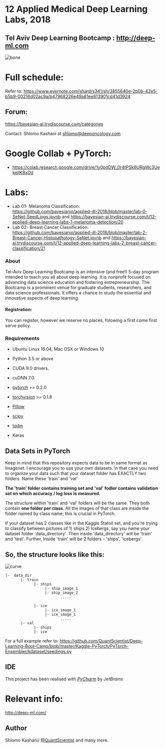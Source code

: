 
# 12 Applied Medical Deep Learning Labs, 2018

## Tel Aviv Deep Learning Bootcamp : http://deep-ml.com

![bone](bone.png)

# Full schedule:
Refer to: 
https://www.evernote.com/shard/s341/sh/3855640e-2b0b-42e5-b5b9-00216d02ac9a/b47968226e49a81ee813901cd41d3924

## Forum:
https://bayesian-ai.trydiscourse.com/categories


Contact: Shlomo Kashani at shlomo@deeponcology.com

# Google Collab + PyTorch:
- https://colab.research.google.com/drive/1y0pgDW_0r4tPSk6URgWc3UekejIKBxDd

# Labs:
- Lab 01- Melanoma Classification: https://github.com/bayesianio/applied-dl-2018/blob/master/lab-0-SeNet-SeedLings.ipynb and https://bayesian-ai.trydiscourse.com/t/12-applied-deep-learning-labs-1-melanoma-detection/20
- Lab 02- Breast Cancer Classification: https://github.com/bayesianio/applied-dl-2018/blob/master/lab-2-Breast-Cancer-Histopathology-SeNet.ipynb and https://bayesian-ai.trydiscourse.com/t/12-applied-deep-learning-labs-2-breast-cancer-classification/21


### About
Tel-Aviv Deep Learning Bootcamp is an intensive (and free!) 5-day program intended to teach you all about deep learning. It is nonprofit focused on advancing data science education and fostering entrepreneurship. The Bootcamp is a prominent venue for graduate students, researchers, and data science professionals. It offers a chance to study the essential and innovative aspects of deep learning.	


#### Registration:
You can register, however we reserve no places, folowing a first come first serve policy. 

### Requirements

- Ubuntu Linux 16.04, Mac OSX or Windows 10
- Python 3.5 or above 
- CUDA 9.0 drivers.
- cuDNN 7.0.

- [pytorch](https://github.com/pytorch/pytorch) >= 0.2.0
- [torchvision](https://github.com/pytorch/vision) >= 0.1.8
- [Pillow](https://github.com/python-pillow/Pillow)
- [scipy](https://github.com/scipy/scipy)
- [tqdm](https://github.com/tqdm/tqdm)
- Keras

## Data Sets in PyTorch 
Keep in mind that this repository expects data to be in same format as Imagenet. I encourage you to use your own datasets. 
In that case you need to organize your data such that your dataset folder has EXACTLY two folders. Name these 'train' and 'val'

**The 'train' folder contains training set and 'val' fodler contains validation set on which accuracy / log loss is measured.**  

The structure within 'train' and 'val' folders will be the same. 
They both contain **one folder per class**. 
All the images of that class are inside the folder named by class name; this is crucial in PyTorch. 

If your dataset has 2 classes like in the Kaggle Statoil set, and you're trying to classify between pictures of 1) ships 2) Icebergs, 
say you name your dataset folder 'data_directory'. Then inside 'data_directory' will be 'train' and 'test'. 
Further, Inside 'train' will be 2 folders - 'ships', 'icebergs'. 

## So, the structure looks like this: 

![curve](assets/dataset.png)

```
|-  data_dir
       |- train 
             |- ships
                  |- ship_image_1
                  |- ship_image_2
                         .....

             |- ice
                  |- ice_image_1
                  |- ice_image_1
                         .....
       |- val
             |- ships
             |- ice
```

For a full example refer to: https://github.com/QuantScientist/Deep-Learning-Boot-Camp/blob/master/Kaggle-PyTorch/PyTorch-Ensembler/kdataset/seedings.py 


## IDE

This project has been realised with [*PyCharm*](https://www.jetbrains.com/pycharm/) by *JetBrains*

# Relevant info:

http://deep-ml.com/

## Author
Shlomo Kashani/ [@QuantScientist](https://github.com/bayesianio) and many more. 

